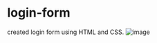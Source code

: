 # login-form
created login form using HTML and CSS.
![image](https://user-images.githubusercontent.com/94219488/193409379-70a8a36e-9dca-461d-9791-486f64b9c7d1.png)
